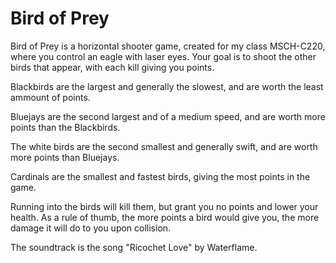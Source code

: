 # Bird of Prey
Bird of Prey is a horizontal shooter game, created for my class MSCH-C220, where you control an eagle with laser eyes. Your goal is to shoot the other birds that appear, with each kill giving you points.

Blackbirds are the largest and generally the slowest, and are worth the least ammount of points.

Bluejays are the second largest and of a medium speed, and are worth more points than the Blackbirds.

The white birds are the second smallest and generally swift, and are worth more points than Bluejays.

Cardinals are the smallest and fastest birds, giving the most points in the game.

Running into the birds will kill them, but grant you no points and lower your health. As a rule of thumb, the more points a bird would give you, the more damage it will do to you upon collision.



The soundtrack is the song "Ricochet Love" by Waterflame.


